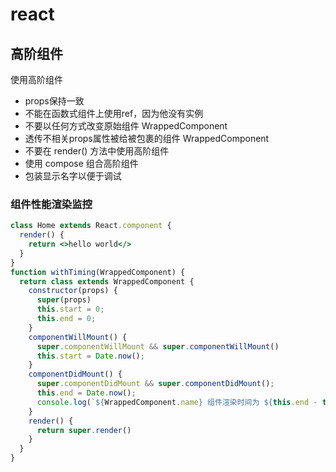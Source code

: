 # react

## 高阶组件

使用高阶组件

+ props保持一致
+ 不能在函数式组件上使用ref，因为他没有实例
+ 不要以任何方式改变原始组件 WrappedComponent
+ 透传不相关props属性被给被包裹的组件 WrappedComponent
+ 不要在 render() 方法中使用高阶组件
+ 使用 compose 组合高阶组件
+ 包装显示名字以便于调试

### 组件性能渲染监控

```jsx
class Home extends React.component {
  render() {
    return <>hello world</>
  }
}
function withTiming(WrappedComponent) {
  return class extends WrappedComponent {
    constructor(props) {
      super(props)
      this.start = 0;
      this.end = 0;
    }
    componentWillMount() {
      super.componentWillMount && super.componentWillMount()
      this.start = Date.now();
    }
    componentDidMount() {
      super.componentDidMount && super.componentDidMount();
      this.end = Date.now();
      console.log(`${WrappedComponent.name} 组件渲染时间为 ${this.end - this.start} ms`);
    }
    render() {
      return super.render()
    }
  }
}
```
